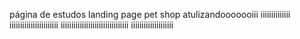  página de estudos landing page pet shop
atulizandooooooiii
iiiiiiiiiiiiii
iiiiiiiiiiiiiiiiiiiiiii
iiiiiiiiiiiiiiiiiiiiiiiiiiiiiiii
iiiiiiiiiiiiiiiiiiii

